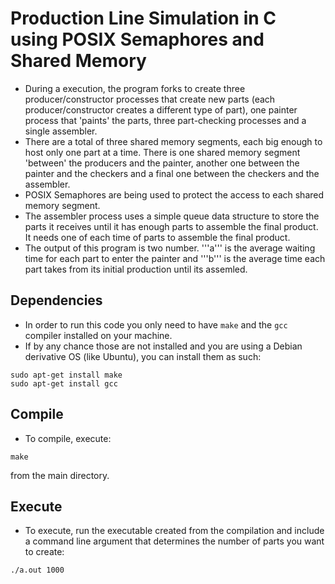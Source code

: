 # Production Line Simulation in C using POSIX Semaphores and Shared Memory
- During a execution, the program forks to create three producer/constructor processes that create new parts (each producer/constructor creates a different type of part), one painter process that 'paints' the parts, three part-checking processes and a single assembler.
- There are a total of three shared memory segments, each big enough to host only one part at a time. There is one shared memory segment 'between' the producers and the painter, another one between the painter and the checkers and a final one between the checkers and the assembler.
- POSIX Semaphores are being used to protect the access to each shared memory segment.
- The assembler process uses a simple queue data structure to store the parts it receives until it has enough parts to assemble the final product. It needs one of each time of parts to assemble the final product.
- The output of this program is two number. '''a''' is the average waiting time for each part to enter the painter and '''b''' is the average time each part takes from its initial production until its assemled.

## Dependencies
- In order to run this code you only need to have ```make``` and the ```gcc``` compiler installed on your machine.
- If by any chance those are not installed and you are using a Debian derivative OS (like Ubuntu), you can install them as such:
```
sudo apt-get install make
sudo apt-get install gcc
```

## Compile

- To compile, execute:
```
make
```
from the main directory.

## Execute

-  To execute, run the executable created from the compilation and include a command line argument that determines the number of parts you want to create:

```
./a.out 1000
```
